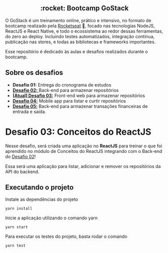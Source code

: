 <h2 align="center">
  :rocket: Bootcamp GoStack
</h2>

O GoStack é um treinamento online, prático e intensivo, no formato de bootcamp realizado pela [Rocketseat](https://rocketseat.com.br/) 💜, focado nas tecnologias NodeJS, ReactJS e React Native, e todo o ecossistema ao redor dessas ferramentas, do zero ao deploy. Incluindo testes automatizados, integração contínua, publicação nas stores, e todas as bibliotecas e frameworks importantes.

Esse repositório é dedicado às aulas e desafios realizados durante o bootcamp.

## Sobre os desafios
* __Desafio 01:__ Entrega do cronograma de estudos
* [__Desafio 02:__ ](https://github.com/tmegumi/gostack-desafio-conceitos-nodejs) Back-end para armazenar repositórios
* [__[Atual] Desafio 03:__](https://github.com/tmegumi/gostack-desafio-conceitos-reactjs) Front-end web para armazenar repositórios
* [__Desafio 04:__](https://github.com/tmegumi/gostack-desafio-conceitos-react-native) Mobile app para listar e curtir repositórios
* [__Desafio 05:__](https://github.com/tmegumi/gostack-desafio-fundamentos-node) Back-end para armazenar transações financeiras de entrada e saída.

# Desafio 03: Conceitos do ReactJS

Nesse desafio, será criada uma aplicação no __ReactJS__ para treinar o que foi aprendido no módulo de Conceitos do ReactJS integrando com o Back-end do [Desafio 02](https://github.com/tmegumi/gostack-desafio-conceitos-nodejs)!

Essa será uma aplicação para listar, adicionar e remover os repositórios da API do backend.

## Executando o projeto
Instale as dependências do projeto
```
yarn install
```
Inicie a aplicação utilizando o comando yarn
```
yarn start
```
Para executar os testes do projeto, basta rodar o comando
```
yarn test
```
